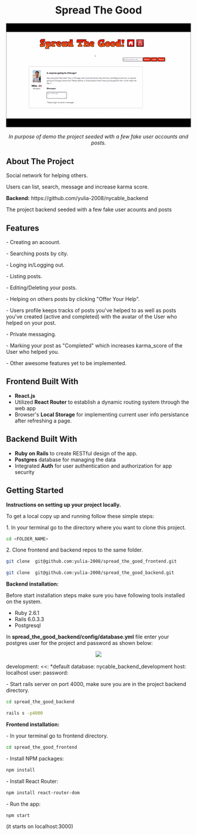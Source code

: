 <h1 align="center">Spread The Good</h1>
<div align="center">
<img src="./app-demo.gif"></img>
<p><i>In purpose of demo the project seeded with a few fake user accounts and posts.</i> </p>
</div>
<h2>About The Project</h2>
<p>Social network for helping others.</p> 
<p>Users can list, search, message and increase karma score. </p>
<p><b>Backend:</b> https://github.com/yulia-2008/nycable_backend</p>
<p>The project backend seeded with a few fake user acounts and posts</p>

<h2>Features</h2>
<p>- Creating an acoount. </p>
<p>- Searching posts by city.</p>
<p>- Loging in/Logging out.</p>
<p>- Listing posts.</p>
<p>- Editing/Deleting your posts.</p>
<p>- Helping on others posts by clicking "Offer Your Help".</p>
<p>- Users profile keeps tracks of posts you've helped to as well as posts you've created (active and completed) with the avatar of the User who helped on your post.</p>
<p>- Private messaging.</p>
<p>- Marking your post as "Completed" which increases karma_score of the User who helped you.</p>
<p>- Other awesome features yet to be implemented.</p>


<h2>Frontend Built With</h2>
<ul>
 <li> <b>React.js</b> </li>
 <li> Utilized <b>React Router</b> to establish a dynamic routing system through the web app </li>
 <li> Browser's <b>Local Storage</b> for implementing current user info persistance after refreshing a page.</li>
</ul>

<h2> Backend Built With</h2>
<ul>
 <li> <b>Ruby on Rails</b> to create RESTful design of the app.</li>
 <li> <b>Postgres</b> database for managing the data</li>
 <li> Integrated <b>Auth</b> for user authentication and authorization for app security</li>
</ul>



<h2>Getting Started</h2>
<p><b>Instructions on setting up your project locally.</b> </p>
<p>To get a local copy up and running follow these simple steps:</p>
<p> 1. In your terminal go to the directory where you want to clone this project.</p>

```sh
cd <FOLDER_NAME>
```

<p> 2.  Clone frontend and backend repos to the same folder.</p>

```sh
git clone  git@github.com:yulia-2008/spread_the_good_frontend.git
```

```sh
git clone  git@github.com:yulia-2008/spread_the_good_backend.git
```
 
<p> <b>Backend installation: </b> </p>

Before start installation steps make sure you have following tools installed on the system.
- Ruby 2.6.1
- Rails 6.0.3.3
- Postgresql

<p>In <b>spread_the_good_backend/config/database.yml</b> file enter your postgres user for the project and password as shown below:</p>
 <div align="center">
 <img src="./databse_yml_example.jpg"></img>
 </div>
 
development:
  <<: *default
  database: nycable_backend_development
  host: localhost
  user: 
  password: 
  
  <p> - Start rails server on port 4000, make sure you are in the project backend directory.</p>
     
```sh
cd spread_the_good_backend
```

```sh
rails s -p4000
```

<p> <b>Frontend installation: </b></p>
 <p> - In your terminal go to frontend directory.</p>
 
```sh
cd spread_the_good_frontend
```

 <p> - Install NPM packages:</p>
 
```sh
npm install
```
 <p> - Install React Router:</p>

```sh
npm install react-router-dom
```
 <p> - Run the app:</p>

```sh
npm start
```
 (it starts on localhost:3000)





